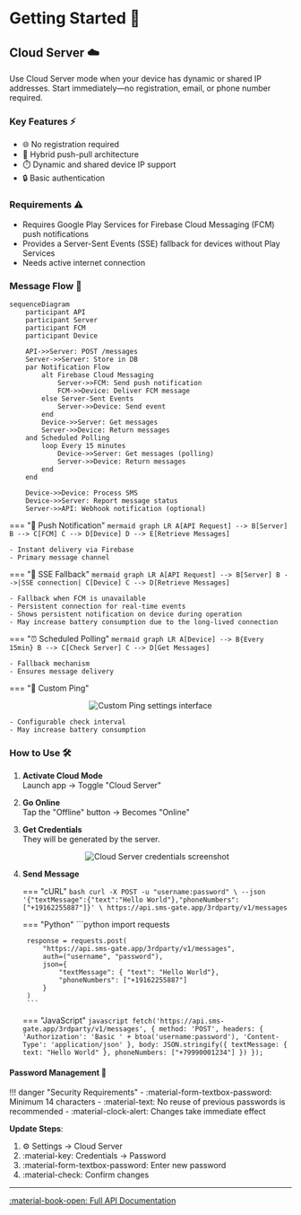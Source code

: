 # Getting Started 🚀

## Cloud Server ☁️

Use Cloud Server mode when your device has dynamic or shared IP addresses. Start immediately—no registration, email, or phone number required.

### Key Features ⚡

- 🌐 No registration required
- 🔄 Hybrid push-pull architecture
- ⏱️ Dynamic and shared device IP support
- 🔒 Basic authentication

### Requirements ⚠️
- Requires Google Play Services for Firebase Cloud Messaging (FCM) push notifications  
- Provides a Server-Sent Events (SSE) fallback for devices without Play Services
- Needs active internet connection

### Message Flow 📨

```mermaid
sequenceDiagram
    participant API
    participant Server
    participant FCM
    participant Device
    
    API->>Server: POST /messages
    Server->>Server: Store in DB
    par Notification Flow
        alt Firebase Cloud Messaging
            Server->>FCM: Send push notification
            FCM->>Device: Deliver FCM message
        else Server-Sent Events
            Server->>Device: Send event
        end
        Device->>Server: Get messages
        Server->>Device: Return messages
    and Scheduled Polling
        loop Every 15 minutes
            Device->>Server: Get messages (polling)
            Server->>Device: Return messages
        end
    end
    
    Device->>Device: Process SMS
    Device->>Server: Report message status
    Server->>API: Webhook notification (optional)
```

=== "🔔 Push Notification"
    ```mermaid
    graph LR
        A[API Request] --> B[Server]
        B --> C[FCM]
        C --> D[Device]
        D --> E[Retrieve Messages]
    ```

    - Instant delivery via Firebase
    - Primary message channel

=== "📡 SSE Fallback"
    ```mermaid
    graph LR
        A[API Request] --> B[Server]
        B -->|SSE connection| C[Device]
        C --> D[Retrieve Messages]
    ```

    - Fallback when FCM is unavailable
    - Persistent connection for real-time events
    - Shows persistent notification on device during operation
    - May increase battery consumption due to the long-lived connection

=== "⏰ Scheduled Polling"
    ```mermaid
    graph LR
        A[Device] --> B{Every 15min}
        B --> C[Check Server]
        C --> D[Get Messages]
    ```

    - Fallback mechanism
    - Ensures message delivery

=== ":ping_pong: Custom Ping"
    <center>
    <img src="/assets/features-ping-settings.png" alt="Custom Ping settings interface">
    </center>

    - Configurable check interval
    - May increase battery consumption

### How to Use 🛠️

1. **Activate Cloud Mode**  
   Launch app → Toggle "Cloud Server"

2. **Go Online**  
   Tap the "Offline" button → Becomes "Online"
   
3. **Get Credentials**  
   They will be generated by the server.
   <center>
      <img src="/assets/cloud-server.png" alt="Cloud Server credentials screenshot"/>
   </center>

   

4. **Send Message**  
   
    === "cURL"
        ```bash
        curl -X POST -u "username:password" \
         --json '{"textMessage":{"text":"Hello World"},"phoneNumbers":["+19162255887"]}' \
         https://api.sms-gate.app/3rdparty/v1/messages
        ```

    === "Python"
        ```python
        import requests
        
        response = requests.post(
            "https://api.sms-gate.app/3rdparty/v1/messages",
            auth=("username", "password"),
            json={
                "textMessage": { "text": "Hello World"},
                "phoneNumbers": ["+19162255887"]
            }
        )
        ```

    === "JavaScript"
        ```javascript
        fetch('https://api.sms-gate.app/3rdparty/v1/messages', {
          method: 'POST',
          headers: {
            'Authorization': 'Basic ' + btoa('username:password'),
            'Content-Type': 'application/json'
          },
          body: JSON.stringify({
            textMessage: { text: "Hello World" },
            phoneNumbers: ["+79990001234"]
          })
        });
        ```

#### Password Management 🔐

!!! danger "Security Requirements"
    - :material-form-textbox-password: Minimum 14 characters
    - :material-text: No reuse of previous passwords is recommended
    - :material-clock-alert: Changes take immediate effect

**Update Steps**:

1. :gear: Settings → Cloud Server
2. :material-key: Credentials → Password
3. :material-form-textbox-password: Enter new password
4. :material-check: Confirm changes

---

[:material-book-open: Full API Documentation](https://api.sms-gate.app/)
